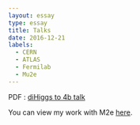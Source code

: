 ```yaml
---
layout: essay
type: essay
title: Talks
date: 2016-12-21
labels:
  - CERN
  - ATLAS
  - Fermilab
  - Mu2e
---
```


PDF : [diHiggs to 4b talk](diHiggs_to_4b_preliminary_jet_study_at_13TeV_with_DC14.pdf " diHiggs_to_4b_preliminary_jet_study_at_13TeV_with_DC14 PDF")

You can view my work with M2e [here]( https://eddata.fnal.gov/lasso/summerstudents/view.lasso?year=2014&id=1655&program=SULI).
